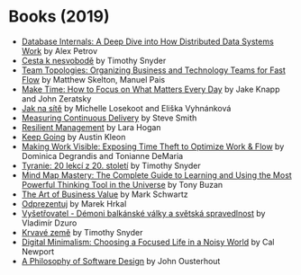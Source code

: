 # Books (2019)

- [Database Internals: A Deep Dive into How Distributed Data Systems Work](https://www.databass.dev) by Alex Petrov
- [Cesta k nesvobodě](https://www.databazeknih.cz/knihy/cesta-k-nesvobode-406966) by Timothy Snyder
- [Team Topologies: Organizing Business and Technology Teams for Fast Flow](https://www.amazon.com/Team-Topologies-Organizing-Business-Technology/dp/1942788819) by Matthew Skelton, Manuel Pais
- [Make Time: How to Focus on What Matters Every Day](https://www.amazon.com/Make-Time-Focus-Matters-Every/dp/0525572422/) by Jake Knapp and John Zeratsky
- [Jak na sítě](https://www.jaknasite.cz/kniha/) by Michelle Losekoot and Eliška Vyhnánková
- [Measuring Continuous Delivery](https://leanpub.com/measuringcontinuousdelivery) by Steve Smith
- [Resilient Management](https://resilient-management.com) by Lara Hogan
- [Keep Going](https://austinkleon.com/keepgoing/) by Austin Kleon
- [Making Work Visible: Exposing Time Theft to Optimize Work & Flow](https://www.amazon.com/Making-Work-Visible-Exposing-Optimize-ebook/dp/B076BYZ6VN) by Dominica Degrandis and Tonianne DeMaria
- [Tyranie: 20 lekcí z 20. století](https://www.kosmas.cz/knihy/226374/tyranie-20-lekci-z-20.-stoleti/) by Timothy Snyder
- [Mind Map Mastery: The Complete Guide to Learning and Using the Most Powerful Thinking Tool in the Universe](https://www.amazon.com/Mind-Map-Mastery-Complete-Learning/dp/1786781417) by Tony Buzan
- [The Art of Business Value](https://www.amazon.com/Art-Business-Value-Mark-Schwartz/dp/1942788045/) by Mark Schwartz
- [Odprezentuj](https://www.odprezentuj.cz/kniha/) by Marek Hrkal
- [Vyšetřovatel - Démoni balkánské války a světská spravedlnost](https://www.databazeknih.cz/knihy/vysetrovatel-demoni-balkanske-valky-a-svetska-spravedlnost-353821) by Vladimír Dzuro
- [Krvavé země](https://www.palmknihy.cz/literatura-faktu/krvave-zeme-11258) by Timothy Snyder
- [Digital Minimalism: Choosing a Focused Life in a Noisy World](https://www.amazon.com/Digital-Minimalism-Choosing-Focused-Noisy/dp/0525536515) by Cal Newport
- [A Philosophy of Software Design](https://www.amazon.com/Philosophy-Software-Design-John-Ousterhout/dp/1732102201) by  John Ousterhout